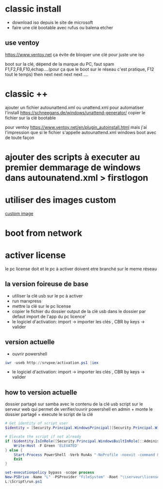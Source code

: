 # classic install
- download iso depuis le site de microsoft
- faire une clé bootable avec rufus ou balena etcher

## use ventoy
https://www.ventoy.net ça évite de bloquer une clé pour juste une iso


boot sur la clé, dépend de la marque du PC, faut spam F1,F2,F8,F10,échap....(pour ça que le boot sur le réseau c'est pratique, F12 tout le temps)
then next next next next ....

# classic ++
ajouter un fichier autounattend.xml ou unattend.xml pour automatiser l'install
https://schneegans.de/windows/unattend-generator/
copier le fichier sur la clé bootable

pour ventoy
https://www.ventoy.net/en/plugin_autoinstall.html
mais j'ai l'impression que si le fichier s'appelle autounattend.xml windows boot avec de toute façon


# ajouter des scripts à executer au premier demmarage de windows dans autounatend.xml > firstlogon

# utiliser des images custom
[custom image](windows-personnalisé.md)

# boot from network


# activer license
le pc license doit et le pc à activer doivent etre branché sur le meme réseau
## la version foireuse de base 
- utiliser la clé usb sur le pc à activer
- run marxpress
- mettre la clé sur le pc license
- copier le fichier du dossier output de la clé usb dans le dossier par defaut import de l'app du pc licence'
- le logiciel d'activation: import -> importer les clés , CBR by keys -> valider

## version actuelle 
- ouvrir powershell
```powershell
iwr -useb http://srvpxe/activation.ps1 |iex
```
- le logiciel d'activation: import -> importer les clés , CBR by keys -> valider


## how to version actuelle
dossier partagé sur samba avec le contenu de la clé usb
script sur le serveur web qui permet de verifier/ouvrir powershell en admin + monte le dossier partagé + execute le script de la clé
```powershell
# Get identity of script user
$identity = [Security.Principal.WindowsPrincipal][Security.Principal.WindowsIdentity]::GetCurrent()

# Elevate the script if not already
if ($identity.IsInRole([Security.Principal.WindowsBuiltInRole]::Administrator)) {
    Write-Host -F Green 'ELEVATED'
} else {
    Start-Process PowerShell -Verb RunAs "-NoProfile -noexit -command & iwr -useb http://srvpxe/activation.ps1 |iex"
    Exit
}

set-executionpolicy bypass -scope process
New-PSDrive -Name "L" -PSProvider "FileSystem" -Root "\\serveur\license"
L:\Script\run.ps1

```
